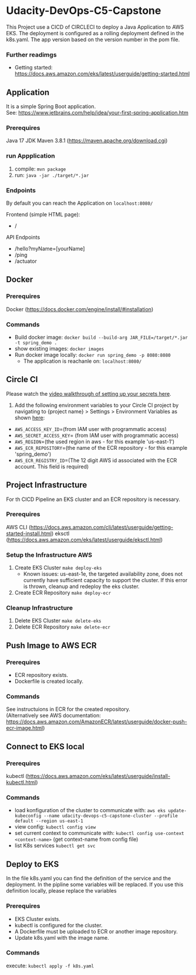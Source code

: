 [![<pipeline status>](https://circleci.com/gh/sirmanuel/Udacity-DevOps-C5-Capstone.svg?style=svg)](https://app.circleci.com/pipelines/github/sirmanuel/Udacity-DevOps-C5-Capstone)

# Udacity-DevOps-C5-Capstone
This Project use a CICD of CIRCLECI to deploy a Java Application to AWS EKS.
The deployment is configured as a rolling deployment defined in the k8s.yaml.
The app version based on the version number in the pom file.

### Further readimgs
- Getting started: https://docs.aws.amazon.com/eks/latest/userguide/getting-started.html

## Application
It is a simple Spring Boot application.  
See: https://www.jetbrains.com/help/idea/your-first-spring-application.htm

### Prerequires
Java 17 JDK
Maven 3.8.1 (https://maven.apache.org/download.cgi)

### run Appplication
1. compile: `mvn package`
2. run: `java -jar ./target/*.jar`

### Endpoints
By default you can reach the Application on `localhost:8080/`

Frontend (simple HTML page):
- /

API Endpoints
- /hello?myName=[yourName]
- /ping
- /actuator

## Docker
### Prerequires
Docker (https://docs.docker.com/engine/install/#installation)

### Commands
- Build docker image: `docker build --build-arg JAR_FILE=/target/*.jar -t spring_demo .`
- show existing images: `docker images`
- Run docker image locally: `docker run spring_demo -p 8080:8080`
  - The application is reachanle on: `localhost:8080/`

## Circle CI
Please watch the [video walkthrough of setting up your secrets here](https://www.youtube.com/watch?v=caFJQ1YwVdU).

1. Add the following environment variables to your Circle CI project by navigating to {project name} > Settings > Environment Variables as shown [here](https://circleci.com/docs/2.0/settings/):
  - `AWS_ACCESS_KEY_ID`=(from IAM user with programmatic access)
  - `AWS_SECRET_ACCESS_KEY`= (from IAM user with programmatic access)
  - `AWS_REGION`=(the used region in aws - for this example 'us-east-1')
  - `AWS_ECR_REPOSITORY`=(the name of the ECR repository - for this example 'spring_demo')
  - `AWS_ECR_REGISTRY_ID`=(The 12 digit AWS id associated with the ECR account. This field is required)

## Project Infrastructure
For th CICD Pipeline an EKS cluster and an ECR repository is necessary.

### Prerequires
AWS CLI (https://docs.aws.amazon.com/cli/latest/userguide/getting-started-install.html)
eksctl (https://docs.aws.amazon.com/eks/latest/userguide/eksctl.html)

### Setup the Infrastructure AWS
1. Create EKS Cluster `make deploy-eks`
   - Known issues: us-east-1e, the targeted availability zone, does not currently have sufficient capacity to support the cluster. If this error is thrown, cleanup and redeploy the eks cluster.
2. Create ECR Repository `make deploy-ecr`

### Cleanup Infrastructure
1. Delete EKS Cluster `make delete-eks`
2. Delete ECR Repository `make delete-ecr`

## Push Image to AWS ECR
### Prerequires
- ECR repository exists.
- Dockerfile is created locally.

### Commands
See instructuions in ECR for the created repository.  
(Alternatively see AWS documentation: https://docs.aws.amazon.com/AmazonECR/latest/userguide/docker-push-ecr-image.html)

## Connect to EKS local
### Prerequires
kubectl (https://docs.aws.amazon.com/eks/latest/userguide/install-kubectl.html)

### Commands
- load konfiguration of the cluster to communicate with: `aws eks update-kubeconfig --name udacity-devops-c5-capstone-cluster --profile default --region us-east-1`
- view config: `kubectl config view`
- set current context to communicate with: `kubectl config use-context <context-name>` (get context-name from config file)
- list K8s services `kubectl get svc`

## Deploy to EKS
In the file k8s.yaml you can find the definition of the service and the deployment.
In the pipline some variables will be replaced. If you use this definition locally, please replace the variables

### Prerequires
- EKS Cluster exists.
- kubectl is configured for the cluster.
- A Dockerfile must be uploaded to ECR or another image repository.
- Update k8s.yaml with the image name.

### Commands
execute: `kubectl apply -f k8s.yaml`
